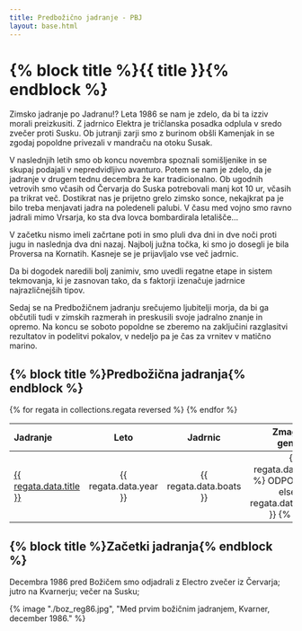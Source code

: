 ```yaml
---
title: Predbožično jadranje - PBJ
layout: base.html
---
```


<h1 class="!mb-gap">{% block title %}{{ title }}{% endblock %}</h1>

Zimsko jadranje po Jadranu!? Leta 1986 se nam je zdelo, da bi ta izziv morali preizkusiti. Z jadrnico Elektra je tričlanska posadka odplula v sredo zvečer proti Susku. Ob jutranji zarji smo z burinom obšli Kamenjak in se zgodaj popoldne privezali v mandraču na otoku Susak.

V naslednjih letih smo ob koncu novembra spoznali somišljenike in se skupaj podajali v nepredvidljivo avanturo. Potem se nam je zdelo, da je jadranje v drugem tednu decembra že kar tradicionalno. Ob ugodnih vetrovih smo včasih od Červarja do Suska potrebovali manj kot 10 ur, včasih pa trikrat več. Dostikrat nas je prijetno grelo zimsko sonce, nekajkrat pa je bilo treba menjavati jadra na poledeneli palubi. V času med vojno smo ravno jadrali mimo Vrsarja, ko sta dva lovca bombardirala letališče...

V začetku nismo imeli začrtane poti in smo pluli dva dni in dve noči proti jugu in naslednja dva dni nazaj. Najbolj južna točka, ki smo jo dosegli je bila Proversa na Kornatih. Kasneje se je prijavljalo vse več jadrnic.

Da bi dogodek naredili bolj zanimiv, smo uvedli regatne etape in sistem tekmovanja, ki je zasnovan tako, da s faktorji izenačuje jadrnice najrazličnejših tipov.

Sedaj se na Predbožičnem jadranju srečujemo ljubitelji morja, da bi ga občutili tudi v zimskih razmerah in preskusili svoje jadralno znanje in opremo. Na koncu se soboto popoldne se zberemo na zaključini razglasitvi rezultatov in podelitvi pokalov, v nedeljo pa je čas za vrnitev v matično marino.


<h2 class="!mb-gap">{% block title %}Predbožična jadranja{% endblock %}</h2>

<table>
    <thead>
        <tr>
            <th align="left">Jadranje</th>
            <th align="center">Leto</th>
            <th align="center">Jadrnic</th>
            <th align="center">Zmagovalec generalno</th>
            <th align="center">Zmagovalec korigirano</th>
        </tr>
    </thead>
    <tbody>
        {% for regata in collections.regata reversed %}
            <tr>
                <td><a href="{{ regata.url }}"> {{ regata.data.title }} </a></td>
                <td align="center">{{ regata.data.year }}</td>
                <td align="center">{{ regata.data.boats }}</td>
                <td align="center">
                    {% if regata.data.cancelled %}
                        ODPOVEDANO
                    {% else %}
                        {{ regata.data.winner_abs }}
                    {% endif %}
                </td>
                <td align="center">{{ regata.data.winner_cor }}</td>
            </tr>
        {% endfor %}
    </tbody>
</table>

<h2 class="!mb-gap">{% block title %}Začetki jadranja{% endblock %}</h2>

Decembra 1986 pred Božičem smo odjadrali z Electro zvečer iz Červarja; jutro na Kvarnerju; večer na Susku;

{% image "./boz_reg86.jpg", "Med prvim božičnim jadranjem, Kvarner, december 1986." %}
